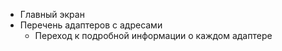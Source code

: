 - Главный экран
- Перечень адаптеров с адресами
    - Переход к подробной информации о каждом адаптере
